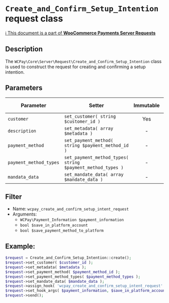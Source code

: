# `Create_and_Confirm_Setup_Intention` request class

[ℹ️ This document is a part of __WooCommerce Payments Server Requests__](../README.md)

## Description

The `WCPay\Core\Server\Request\Create_and_Confirm_Setup_Intention` class is used to construct the request for creating and confirming a setup intention.

## Parameters


| Parameter               | Setter                                                      | Immutable | Required | Default value |
|-------------------------|-------------------------------------------------------------|:---------:|:--------:|:-------------:|
| `customer`              | `set_customer( string $customer_id )`                       |    Yes    |   Yes    |       -       |
| `description`           | `set_metadata( array $metadata )`                           |     -     |    -     |       -       |
| `payment_method`        | `set_payment_method( string $payment_method_id )`           |     -     |    -     |       -       |
| `payment_method_types`  | `set_payment_method_types( string $payment_method_types )`  |     -     |    -     |       -       |
| `mandata_data`          | `set_mandate_data( array $mandate_data )`                   |     -     |    -     |       -       |


## Filter

- Name: `wcpay_create_and_confirm_setup_intent_request`
- Arguments: 
   - `WCPay\Payment_Information $payment_information`
   - `bool $save_in_platform_account`
   - `bool $save_payment_method_to_platform`

## Example:

```php
$request = Create_and_Confirm_Setup_Intention::create();
$request->set_customer( $customer_id );
$request->set_metadata( $metadata );
$request->set_payment_method( $payment_method_id );
$request->set_payment_method_types( $payment_method_types );
$request->set_mandate_data( $mandate_data );
$request->assign_hook( 'wcpay_create_and_confirm_setup_intent_request' );
$request->set_hook_args( $payment_information, $save_in_platform_account, $save_payment_method_to_platform );
$request->send();
```
